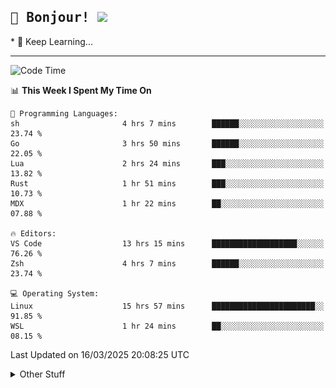 
<h2>
    <samp>🎉 Bonjour!  <img src="https://media.giphy.com/media/mGcNjsfWAjY5AEZNw6/giphy.gif" width="50"></samp>
</h2>
* 🧐 Keep Learning...
<hr>

<!--START_SECTION:waka-->
![Code Time](http://img.shields.io/badge/Code%20Time-3%2C637%20hrs%2033%20mins-blue)

📊 **This Week I Spent My Time On** 

```text
💬 Programming Languages: 
sh                       4 hrs 7 mins        ██████░░░░░░░░░░░░░░░░░░░   23.74 % 
Go                       3 hrs 50 mins       ██████░░░░░░░░░░░░░░░░░░░   22.05 % 
Lua                      2 hrs 24 mins       ███░░░░░░░░░░░░░░░░░░░░░░   13.82 % 
Rust                     1 hr 51 mins        ███░░░░░░░░░░░░░░░░░░░░░░   10.73 % 
MDX                      1 hr 22 mins        ██░░░░░░░░░░░░░░░░░░░░░░░   07.88 % 

🔥 Editors: 
VS Code                  13 hrs 15 mins      ███████████████████░░░░░░   76.26 % 
Zsh                      4 hrs 7 mins        ██████░░░░░░░░░░░░░░░░░░░   23.74 % 

💻 Operating System: 
Linux                    15 hrs 57 mins      ███████████████████████░░   91.85 % 
WSL                      1 hr 24 mins        ██░░░░░░░░░░░░░░░░░░░░░░░   08.15 % 
```


 Last Updated on 16/03/2025 20:08:25 UTC
<!--END_SECTION:waka-->

<details >
    <summary>Other Stuff</summary>
<p align="center">
    <img src="https://api.githubtrends.io/user/svg/XmchxUp/langs?time_range=one_year&include_private=True&theme=classic" />
    <img src="https://api.githubtrends.io/user/svg/XmchxUp/repos?time_range=one_year&include_private=True&theme=classic" />
</p>

<table align="center">
  <tr>
    <td width="50%">
     <img width="100%" src="./github-metrics.svg">
    </td>
    <td width="50%">
     <img width="100%" src="./github-metrics/achievements.compact.svg" />
     <img width="100%" src="./github-metrics/wakatime.svg" />
     <img width="100%" src="./github-metrics/stars.svg" />
     <img width="100%" src="https://github-profile-trophy.vercel.app/?username=xmchxup" />
     <img height="110rem" src="https://github-readme-stats.vercel.app/api?username=xmchxup&hide_border=true&show_icons=true&include_all_commits=true&bg_color=0,EC6C6C,FFD479,FFFC79,73FA79&theme=graywhite&locale=en" />
     <img height="110rem" src="https://github-readme-stats.vercel.app/api/top-langs/?username=xmchxup&hide=css,scss,html&langs_count=8&hide_border=true&layout=compact&bg_color=0,73FA79,73FDFF,D783FF&theme=graywhite&locale=en" />
     <img width="100%" src="https://github-readme-streak-stats.herokuapp.com/?user=XmchxUp" />
    </td>
  </tr>
</table>

<!-- GitHub Activity Graph -->
<!--
<table align="center">
  <tr>
    <td colspan="2">
      <img width="100%" src="https://github-readme-activity-graph.vercel.app/graph?username=xmchxup&area=true&hide_border=true&theme=redical" />
    </td>
  </tr>
</table>

</details>
-->

<hr>


<p align="center">
    <i>You can learn anything!</i>
    <p align="center">
        <img src="https://visitor-badge.laobi.icu/badge?page_id=xmchxup" alt="visitor badge"/>       
    </p>
</p>

<!--
<picture>
  <source media="(prefers-color-scheme: dark)" srcset="https://raw.githubusercontent.com/XmchxUp/XmchxUp/output/github-snake-dark.svg" />
  <source media="(prefers-color-scheme: light)" srcset="https://raw.githubusercontent.com/XmchxUp/XmchxUp/output/github-snake.svg" />
  <img alt="github-snake" src="https://raw.githubusercontent.com/XmchxUp/XmchxUp/output/github-snake.svg" />
</picture>
-->
